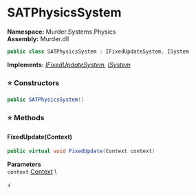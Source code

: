 # SATPhysicsSystem

**Namespace:** Murder.Systems.Physics \
**Assembly:** Murder.dll

```csharp
public class SATPhysicsSystem : IFixedUpdateSystem, ISystem
```

**Implements:** _[IFixedUpdateSystem](../..//Bang/Systems/IFixedUpdateSystem.html), [ISystem](../..//Bang/Systems/ISystem.html)_

### ⭐ Constructors
```csharp
public SATPhysicsSystem()
```

### ⭐ Methods
#### FixedUpdate(Context)
```csharp
public virtual void FixedUpdate(Context context)
```

**Parameters** \
`context` [Context](../..//Bang/Contexts/Context.html) \



⚡
